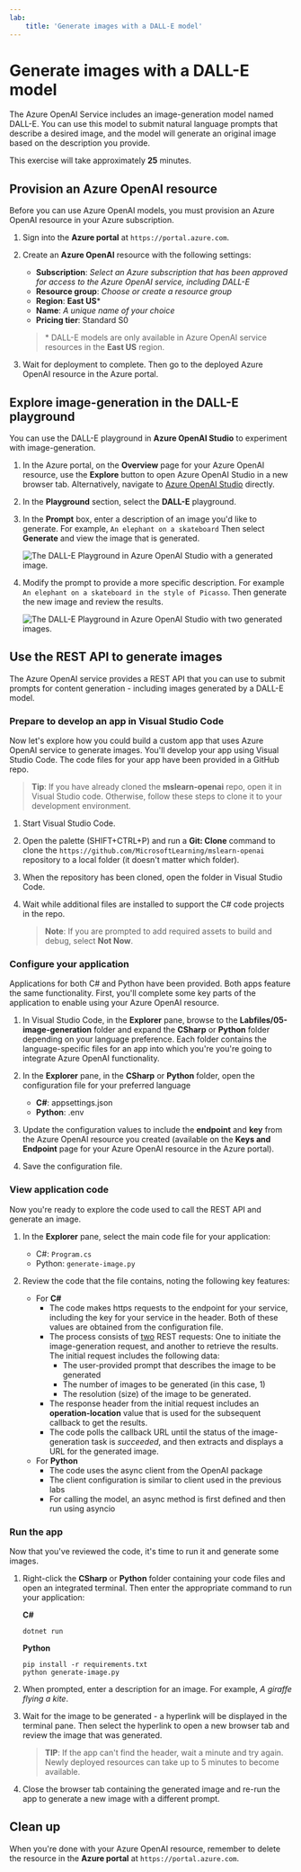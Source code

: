 ```yaml
---
lab:
    title: 'Generate images with a DALL-E model'
---
```


# Generate images with a DALL-E model

The Azure OpenAI Service includes an image-generation model named DALL-E. You can use this model to submit natural language prompts that describe a desired image, and the model will generate an original image based on the description you provide.

This exercise will take approximately **25** minutes.

## Provision an Azure OpenAI resource

Before you can use Azure OpenAI models, you must provision an Azure OpenAI resource in your Azure subscription.

1. Sign into the **Azure portal** at `https://portal.azure.com`.
2. Create an **Azure OpenAI** resource with the following settings:
    - **Subscription**: *Select an Azure subscription that has been approved for access to the Azure OpenAI service, including DALL-E*
    - **Resource group**: *Choose or create a resource group*
    - **Region**: **East US**\*
    - **Name**: *A unique name of your choice*
    - **Pricing tier**: Standard S0

    > \* DALL-E models are only available in Azure OpenAI service resources in the **East US** region.

3. Wait for deployment to complete. Then go to the deployed Azure OpenAI resource in the Azure portal.

## Explore image-generation in the DALL-E playground

You can use the DALL-E playground in **Azure OpenAI Studio** to experiment with image-generation.

1. In the Azure portal, on the **Overview** page for your Azure OpenAI resource, use the **Explore** button to open Azure OpenAI Studio in a new browser tab. Alternatively, navigate to [Azure OpenAI Studio](https://oai.azure.com) directly.
2. In the **Playground** section, select the **DALL-E** playground.
3. In the **Prompt** box, enter a description of an image you'd like to generate. For example, `An elephant on a skateboard` Then select **Generate** and view the image that is generated.

    ![The DALL-E Playground in Azure OpenAI Studio with a generated image.](../media/dall-e-playground.png)

4. Modify the prompt to provide a more specific description. For example `An elephant on a skateboard in the style of Picasso`. Then generate the new image and review the results.

    ![The DALL-E Playground in Azure OpenAI Studio with two generated images.](../media/dall-e-playground-new-image.png)

## Use the REST API to generate images

The Azure OpenAI service provides a REST API that you can use to submit prompts for content generation - including images generated by a DALL-E model.

### Prepare to develop an app in Visual Studio Code

Now let's explore how you could build a custom app that uses Azure OpenAI service to generate images. You'll develop your app using Visual Studio Code. The code files for your app have been provided in a GitHub repo.

> **Tip**: If you have already cloned the **mslearn-openai** repo, open it in Visual Studio code. Otherwise, follow these steps to clone it to your development environment.

1. Start Visual Studio Code.
2. Open the palette (SHIFT+CTRL+P) and run a **Git: Clone** command to clone the `https://github.com/MicrosoftLearning/mslearn-openai` repository to a local folder (it doesn't matter which folder).
3. When the repository has been cloned, open the folder in Visual Studio Code.
4. Wait while additional files are installed to support the C# code projects in the repo.

    > **Note**: If you are prompted to add required assets to build and debug, select **Not Now**.

### Configure your application

Applications for both C# and Python have been provided. Both apps feature the same functionality. First, you'll complete some key parts of the application to enable using your Azure OpenAI resource.

1. In Visual Studio Code, in the **Explorer** pane, browse to the **Labfiles/05-image-generation** folder and expand the **CSharp** or **Python** folder depending on your language preference. Each folder contains the language-specific files for an app into which you're you're going to integrate Azure OpenAI functionality.
2. In the **Explorer** pane, in the **CSharp** or **Python** folder, open the configuration file for your preferred language

    - **C#**: appsettings.json
    - **Python**: .env
    
3. Update the configuration values to include the **endpoint** and **key** from the Azure OpenAI resource you created (available on the **Keys and Endpoint** page for your Azure OpenAI resource in the Azure portal).
4. Save the configuration file.

### View application code

Now you're ready to explore the code used to call the REST API and generate an image.

1. In the **Explorer** pane, select the main code file for your application:

    - C#: `Program.cs`
    - Python: `generate-image.py`

2. Review the code that the file contains, noting the following key features:
    - For **C#**
        - The code makes https requests to the endpoint for your service, including the key for your service in the header. Both of these values are obtained from the configuration file.
        - The process consists of <u>two</u> REST requests: One to initiate the image-generation request, and another to retrieve the results.
        The initial request includes the following data:
            - The user-provided prompt that describes the image to be generated
            - The number of images to be generated (in this case, 1)
            - The resolution (size) of the image to be generated.
        - The response header from the initial request includes an **operation-location** value that is used for the subsequent callback to get the results.
        - The code polls the callback URL until the status of the image-generation task is *succeeded*, and then extracts and displays a URL for the generated image.
    - For **Python**
        - The code uses the async client from the OpenAI package
        - The client configuration is similar to client used in the previous labs
        - For calling the model, an async method is first defined and then run using asyncio

### Run the app

Now that you've reviewed the code, it's time to run it and generate some images.

1. Right-click the **CSharp** or **Python** folder containing your code files and open an integrated terminal. Then enter the appropriate command to run your application:

   **C#**
   ```
   dotnet run
   ```
   
   **Python**
   ```
   pip install -r requirements.txt
   python generate-image.py
   ```

3. When prompted, enter a description for an image. For example, *A giraffe flying a kite*.

4. Wait for the image to be generated - a hyperlink will be displayed in the terminal pane. Then select the hyperlink to open a new browser tab and review the image that was generated.

   > **TIP**: If the app can't find the header, wait a minute and try again. Newly deployed resources can take up to 5 minutes to become available.

6. Close the browser tab containing the generated image and re-run the app to generate a new image with a different prompt.

## Clean up

When you're done with your Azure OpenAI resource, remember to delete the resource in the **Azure portal** at `https://portal.azure.com`.
